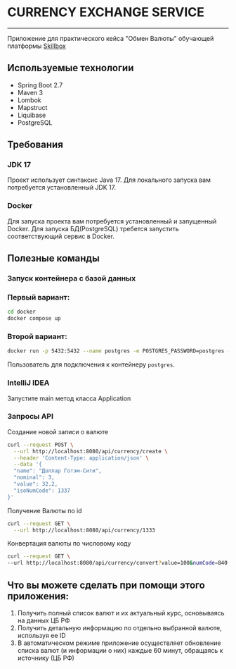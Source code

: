 # CURRENCY EXCHANGE SERVICE

___

Приложение для практического кейса "Обмен Валюты" обучающей платформы [Skillbox](https://skillbox.ru)

## Используемые технологии

- Spring Boot 2.7
- Maven 3
- Lombok
- Mapstruct
- Liquibase
- PostgreSQL

## Требования

### JDK 17

Проект использует синтаксис Java 17. Для локального запуска вам потребуется
установленный JDK 17.

### Docker
Для запуска проекта вам потребуется установленный и запущенный Docker.
Для запуска БД(PostgreSQL) требется запустить соответствующий сервис в Docker.

## Полезные команды

### Запуск контейнера с базой данных

### Первый вариант:

```bash
cd docker
docker compose up
```

### Второй вариант:

```bash
docker run -p 5432:5432 --name postgres -e POSTGRES_PASSWORD=postgres -d postgres
```

Пользователь для подключения к контейнеру `postgres`.

### IntelliJ IDEA

Запустите main метод класса Application

### Запросы API

Создание новой записи о валюте

```bash
curl --request POST \
  --url http://localhost:8080/api/currency/create \
  --header 'Content-Type: application/json' \
  --data '{
  "name": "Доллар Готэм-Сити",
  "nominal": 3,
  "value": 32.2,
  "isoNumCode": 1337
}'
```

Получение Валюты по id

```bash
curl --request GET \
  --url http://localhost:8080/api/currency/1333
```

Конвертация валюты по числовому коду

```bash
curl --request GET \
--url http://localhost:8080/api/currency/convert?value=100&numCode=840
```

## Что вы можете сделать при помощи этого приложения:

1) Получить полный список валют и их актуальный курс, основываясь на данных ЦБ РФ
2) Получить детальную информацию по отдельно выбранной валюте, используя ее ID
3) В автоматическом режиме приложение осуществляет обновление списка валют (и информации о них) каждые 60 минут, обращаясь к источнику (ЦБ РФ)